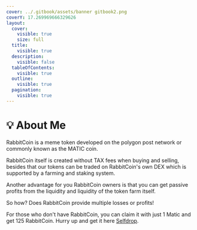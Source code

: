 ```yaml
---
cover: ../.gitbook/assets/banner gitbook2.png
coverY: 17.269969666329626
layout:
  cover:
    visible: true
    size: full
  title:
    visible: true
  description:
    visible: false
  tableOfContents:
    visible: true
  outline:
    visible: true
  pagination:
    visible: true
---
```


# 💡 About Me

RabbitCoin is a meme token developed on the polygon post network or commonly known as the MATIC coin.

RabbitCoin itself is created without TAX fees when buying and selling, besides that our tokens can be traded on RabbitCoin's own DEX which is supported by a farming and staking system.

Another advantage for you RabbitCoin owners is that you can get passive profits from the liquidity and liquidity of the token farm itself.

So how? Does RabbitCoin provide multiple losses or profits!

For those who don't have RabbitCoin, you can claim it with just 1 Matic and get 125 RabbitCoin. Hurry up and get it here [Selfdrop](https://airdrop.rabbitcoin.xyz).
